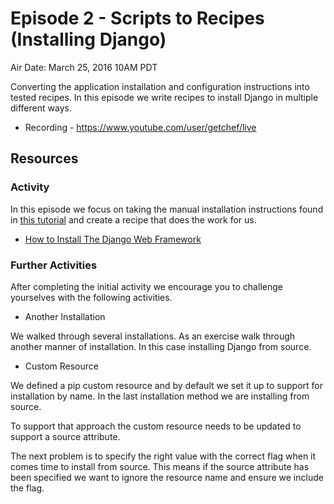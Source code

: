 # Episode 2 - Scripts to Recipes (Installing Django)

Air Date: March 25, 2016 10AM PDT

Converting the application installation and configuration instructions into tested recipes. In this episode we write recipes to install Django in multiple different ways.

* Recording - https://www.youtube.com/user/getchef/live

## Resources

### Activity

In this episode we focus on taking the manual installation instructions found in [this tutorial](https://www.digitalocean.com/community/tutorials/how-to-install-the-django-web-framework-on-ubuntu-14-04) and create a recipe that does the work for us.

* [How to Install The Django Web Framework](https://www.digitalocean.com/community/tutorials/how-to-install-the-django-web-framework-on-ubuntu-14-04)

### Further Activities

After completing the initial activity we encourage you to challenge yourselves with the following activities.

* Another Installation

We walked through several installations. As an exercise walk through another manner of installation. In this case installing Django from source.

* Custom Resource

We defined a pip custom resource and by default we set it up to support for installation by name. In the last installation method we are installing from source.

To support that approach the custom resource needs to be updated to support a source attribute.

The next problem is to specify the right value with the correct flag when it comes time to install from source. This means if the source attribute has been specified we want to ignore the resource name and ensure we include the flag.
